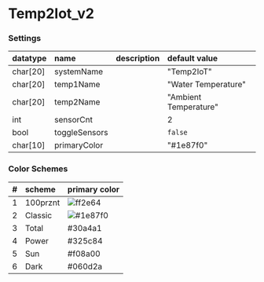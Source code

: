# Temp2Iot_v2


### Settings

| datatype | name          | description | default value         |
|:---------|:--------------|:------------|:----------------------|
| char[20] | systemName    |             | "Temp2IoT"            |
| char[20] | temp1Name     |             | "Water Temperature"   |
| char[20] | temp2Name     |             | "Ambient Temperature" |
| int      | sensorCnt     |             | 2                     |
| bool     | toggleSensors |             | `false`               |
| char[10] | primaryColor  |             | "#1e87f0"             |


### Color Schemes

| # | scheme   | primary color |
|:--|:---------|:--------------|
| 1 | 100prznt | ![ff2e64](https://img.shields.io/static/v1?message=ff2e64&color=ff2e64&style=flat-square) |
| 2 | Classic  | ![#1e87f0](https://img.shields.io/badge/-1e87f0-1e87f0)       |
| 3 | Total    | #30a4a1       |
| 4 | Power    | #325c84       |
| 5 | Sun      | #f08a00       |
| 6 | Dark     | #060d2a       |
